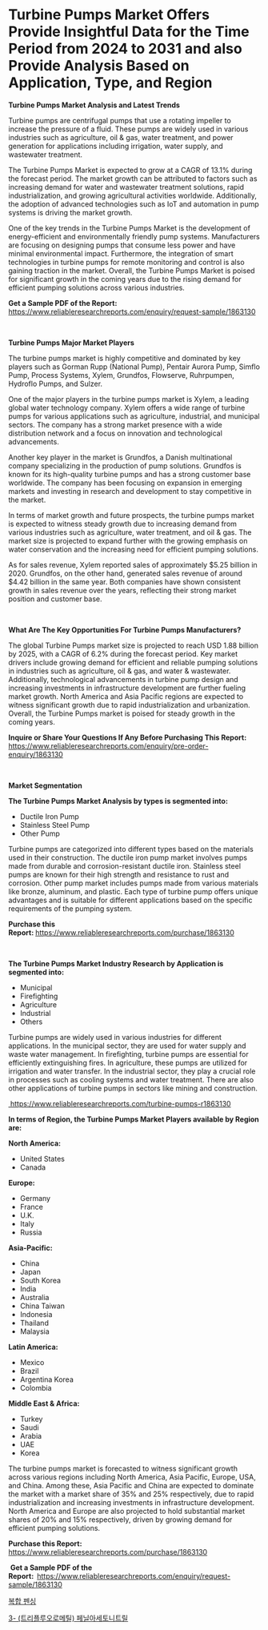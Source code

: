 <p><h1>Turbine Pumps Market Offers Provide Insightful Data for the Time Period from 2024 to 2031 and also Provide Analysis Based on Application, Type, and Region</h1></p><p><strong>Turbine Pumps Market Analysis and Latest Trends</strong></p>
<p><p>Turbine pumps are centrifugal pumps that use a rotating impeller to increase the pressure of a fluid. These pumps are widely used in various industries such as agriculture, oil & gas, water treatment, and power generation for applications including irrigation, water supply, and wastewater treatment.</p><p>The Turbine Pumps Market is expected to grow at a CAGR of 13.1% during the forecast period. The market growth can be attributed to factors such as increasing demand for water and wastewater treatment solutions, rapid industrialization, and growing agricultural activities worldwide. Additionally, the adoption of advanced technologies such as IoT and automation in pump systems is driving the market growth.</p><p>One of the key trends in the Turbine Pumps Market is the development of energy-efficient and environmentally friendly pump systems. Manufacturers are focusing on designing pumps that consume less power and have minimal environmental impact. Furthermore, the integration of smart technologies in turbine pumps for remote monitoring and control is also gaining traction in the market. Overall, the Turbine Pumps Market is poised for significant growth in the coming years due to the rising demand for efficient pumping solutions across various industries.</p></p>
<p><strong>Get a Sample PDF of the Report:&nbsp;</strong> <a href="https://www.reliableresearchreports.com/enquiry/request-sample/1863130">https://www.reliableresearchreports.com/enquiry/request-sample/1863130</a></p>
<p>&nbsp;</p>
<p><strong>Turbine Pumps Major Market Players</strong></p>
<p><p>The turbine pumps market is highly competitive and dominated by key players such as Gorman Rupp (National Pump), Pentair Aurora Pump, Simflo Pump, Process Systems, Xylem, Grundfos, Flowserve, Ruhrpumpen, Hydroflo Pumps, and Sulzer.</p><p>One of the major players in the turbine pumps market is Xylem, a leading global water technology company. Xylem offers a wide range of turbine pumps for various applications such as agriculture, industrial, and municipal sectors. The company has a strong market presence with a wide distribution network and a focus on innovation and technological advancements.</p><p>Another key player in the market is Grundfos, a Danish multinational company specializing in the production of pump solutions. Grundfos is known for its high-quality turbine pumps and has a strong customer base worldwide. The company has been focusing on expansion in emerging markets and investing in research and development to stay competitive in the market.</p><p>In terms of market growth and future prospects, the turbine pumps market is expected to witness steady growth due to increasing demand from various industries such as agriculture, water treatment, and oil & gas. The market size is projected to expand further with the growing emphasis on water conservation and the increasing need for efficient pumping solutions.</p><p>As for sales revenue, Xylem reported sales of approximately $5.25 billion in 2020. Grundfos, on the other hand, generated sales revenue of around $4.42 billion in the same year. Both companies have shown consistent growth in sales revenue over the years, reflecting their strong market position and customer base.</p></p>
<p>&nbsp;</p>
<p><strong>What Are The Key Opportunities For Turbine Pumps Manufacturers?</strong></p>
<p><p>The global Turbine Pumps market size is projected to reach USD 1.88 billion by 2025, with a CAGR of 6.2% during the forecast period. Key market drivers include growing demand for efficient and reliable pumping solutions in industries such as agriculture, oil & gas, and water & wastewater. Additionally, technological advancements in turbine pump design and increasing investments in infrastructure development are further fueling market growth. North America and Asia Pacific regions are expected to witness significant growth due to rapid industrialization and urbanization. Overall, the Turbine Pumps market is poised for steady growth in the coming years.</p></p>
<p><strong>Inquire or Share Your Questions If Any Before Purchasing This Report:</strong> <a href="https://www.reliableresearchreports.com/enquiry/pre-order-enquiry/1863130">https://www.reliableresearchreports.com/enquiry/pre-order-enquiry/1863130</a></p>
<p>&nbsp;</p>
<p><strong>Market Segmentation</strong></p>
<p><strong>The Turbine Pumps Market Analysis by types is segmented into:</strong></p>
<p><ul><li>Ductile Iron Pump</li><li>Stainless Steel Pump</li><li>Other Pump</li></ul></p>
<p><p>Turbine pumps are categorized into different types based on the materials used in their construction. The ductile iron pump market involves pumps made from durable and corrosion-resistant ductile iron. Stainless steel pumps are known for their high strength and resistance to rust and corrosion. Other pump market includes pumps made from various materials like bronze, aluminum, and plastic. Each type of turbine pump offers unique advantages and is suitable for different applications based on the specific requirements of the pumping system.</p></p>
<p><strong>Purchase this Report:&nbsp;</strong><a href="https://www.reliableresearchreports.com/purchase/1863130">https://www.reliableresearchreports.com/purchase/1863130</a></p>
<p>&nbsp;</p>
<p><strong>The Turbine Pumps Market Industry Research by Application is segmented into:</strong></p>
<p><ul><li>Municipal</li><li>Firefighting</li><li>Agriculture</li><li>Industrial</li><li>Others</li></ul></p>
<p><p>Turbine pumps are widely used in various industries for different applications. In the municipal sector, they are used for water supply and waste water management. In firefighting, turbine pumps are essential for efficiently extinguishing fires. In agriculture, these pumps are utilized for irrigation and water transfer. In the industrial sector, they play a crucial role in processes such as cooling systems and water treatment. There are also other applications of turbine pumps in sectors like mining and construction.</p></p>
<p><a href="https://www.reliableresearchreports.com/turbine-pumps-r1863130">&nbsp;https://www.reliableresearchreports.com/turbine-pumps-r1863130</a></p>
<p><strong>In terms of Region, the Turbine Pumps Market Players available by Region are:</strong></p>
<p>
    <p> <strong> North America: </strong>
        <ul>
            <li>United States</li>
            <li>Canada</li>
        </ul>
        </p> 
    <p> <strong> Europe: </strong>
        <ul>
            <li>Germany</li>
            <li>France</li>
            <li>U.K.</li>
            <li>Italy</li>
            <li>Russia</li>
        </ul>
        </p> 
    <p> <strong> Asia-Pacific: </strong>
        <ul>
            <li>China</li>
            <li>Japan</li>
            <li>South Korea</li>
            <li>India</li>
            <li>Australia</li>
            <li>China Taiwan</li>
            <li>Indonesia</li>
            <li>Thailand</li>
            <li>Malaysia</li>
        </ul>
        </p> 
    <p> <strong> Latin America: </strong>
        <ul>
            <li>Mexico</li>
            <li>Brazil</li>
            <li>Argentina Korea</li>
            <li>Colombia</li>
        </ul>
        </p> 
    <p> <strong> Middle East & Africa: </strong>
        <ul>
            <li>Turkey</li>
            <li>Saudi</li>
            <li>Arabia</li>
            <li>UAE</li>
            <li>Korea</li>
        </ul>
    </p>
    </p>
<p><p>The turbine pumps market is forecasted to witness significant growth across various regions including North America, Asia Pacific, Europe, USA, and China. Among these, Asia Pacific and China are expected to dominate the market with a market share of 35% and 25% respectively, due to rapid industrialization and increasing investments in infrastructure development. North America and Europe are also projected to hold substantial market shares of 20% and 15% respectively, driven by growing demand for efficient pumping solutions.</p></p>
<p><strong>Purchase this Report: </strong><a href="https://www.reliableresearchreports.com/purchase/1863130">https://www.reliableresearchreports.com/purchase/1863130</a></p>
<p>&nbsp;<strong>Get a Sample PDF of the Report:&nbsp;&nbsp;</strong><a href="https://www.reliableresearchreports.com/enquiry/request-sample/1863130">https://www.reliableresearchreports.com/enquiry/request-sample/1863130</a></p>
<p><strong></strong></p>
<p><p><a href="https://medium.com/@jerrodhilll68/%EA%B8%80%EB%A1%9C%EB%B2%8C-%EB%B3%B5%ED%95%A9-%EC%9A%B8%ED%83%80%EB%A6%AC-%EC%8B%9C%EC%9E%A5%EC%9D%80-2024%EB%85%84%EB%B6%80%ED%84%B0-2031%EB%85%84%EA%B9%8C%EC%A7%80%EC%9D%98-%EA%B8%B0%EA%B0%84-%EB%8F%99%EC%95%88-%EC%97%B0%ED%8F%89%EA%B7%A0-%EC%84%B1%EC%9E%A5%EB%A5%A0-%EB%A1%9C-%EC%98%88%EC%83%81%EB%90%98%EA%B3%A0-%EC%9E%88%EC%8A%B5%EB%8B%88%EB%8B%A4-5807bc8e91ea">복합 펜싱</a></p><p><a href="https://github.com/vss5505pa7z1p/Market-Research-Report-List-2/blob/main/1287427168579.md">3- (트리플루오로메틸) 페닐아세토니트릴</a></p></p>
